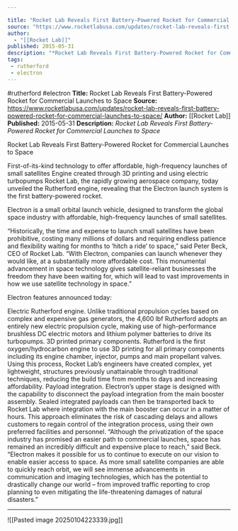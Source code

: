 ```yaml
---

title: "Rocket Lab Reveals First Battery-Powered Rocket for Commercial Launches to Space "
source: "https://www.rocketlabusa.com/updates/rocket-lab-reveals-first-battery-powered-rocket-for-commercial-launches-to-space/"
author:
  - "[[Rocket Lab]]"
published: 2015-05-31
description: "*Rocket Lab Reveals First Battery-Powered Rocket for Commercial Launches to Space*"
tags:
 - rutherford
 - electron
---
```


#rutherford #electron
**Title:** Rocket Lab Reveals First Battery-Powered Rocket for Commercial Launches to Space 
**Source:** https://www.rocketlabusa.com/updates/rocket-lab-reveals-first-battery-powered-rocket-for-commercial-launches-to-space/
**Author:** [[Rocket Lab]]
**Published:** 2015-05-31
**Description:** *Rocket Lab Reveals First Battery-Powered Rocket for Commercial Launches to Space*

Rocket Lab Reveals First Battery-Powered Rocket for Commercial Launches to Space

First-of-its-kind technology to offer affordable, high-frequency launches of small satellites
Engine created through 3D printing and using electric turbopumps
Rocket Lab, the rapidly growing aerospace company, today unveiled the Rutherford engine, revealing that the Electron launch system is the first battery-powered rocket.

Electron is a small orbital launch vehicle, designed to transform the global space industry with affordable, high-frequency launches of small satellites.

“Historically, the time and expense to launch small satellites have been prohibitive, costing many millions of dollars and requiring endless patience and flexibility waiting for months to ‘hitch a ride’ to space,” said Peter Beck, CEO of Rocket Lab. “With Electron, companies can launch whenever they would like, at a substantially more affordable cost. This monumental advancement in space technology gives satellite-reliant businesses the freedom they have been waiting for, which will lead to vast improvements in how we use satellite technology in space.”

Electron features announced today:

Electric Rutherford engine. Unlike traditional propulsion cycles based on complex and expensive gas generators, the 4,600 lbf Rutherford adopts an entirely new electric propulsion cycle, making use of high-performance brushless DC electric motors and lithium polymer batteries to drive its turbopumps.
3D printed primary components. Rutherford is the first oxygen/hydrocarbon engine to use 3D printing for all primary components including its engine chamber, injector, pumps and main propellant valves. Using this process, Rocket Lab’s engineers have created complex, yet lightweight, structures previously unattainable through traditional techniques, reducing the build time from months to days and increasing affordability.
Payload integration. Electron’s upper stage is designed with the capability to disconnect the payload integration from the main booster assembly. Sealed integrated payloads can then be transported back to Rocket Lab where integration with the main booster can occur in a matter of hours. This approach eliminates the risk of cascading delays and allows customers to regain control of the integration process, using their own preferred facilities and personnel.
“Although the privatization of the space industry has promised an easier path to commercial launches, space has remained an incredibly difficult and expensive place to reach,” said Beck. “Electron makes it possible for us to continue to execute on our vision to enable easier access to space. As more small satellite companies are able to quickly reach orbit, we will see immense advancements in communication and imaging technologies, which has the potential to drastically change our world – from improved traffic reporting to crop planning to even mitigating the life-threatening damages of natural disasters.”

---

![[Pasted image 20250104223339.jpg]]